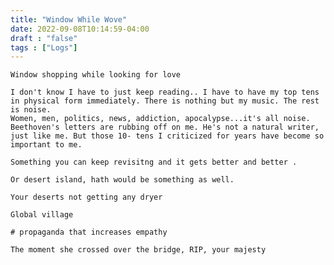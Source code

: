 ```yaml
---
title: "Window While Wove"
date: 2022-09-08T10:14:59-04:00
draft : "false"
tags : ["Logs"]
---
```


<!--more-->


```
Window shopping while looking for love

I don't know I have to just keep reading.. I have to have my top tens in physical form immediately. There is nothing but my music. The rest is noise.
Women, men, politics, news, addiction, apocalypse...it's all noise. Beethoven's letters are rubbing off on me. He's not a natural writer, just like me. But those 10- tens I criticized for years have become so important to me.

Something you can keep revisitng and it gets better and better .

Or desert island, hath would be something as well.

Your deserts not getting any dryer

Global village

# propaganda that increases empathy

The moment she crossed over the bridge, RIP, your majesty



```

<!--

| Dailies        | Questions           | Answers  |
| ------------- |:-------------:| -----:|
| Read()      | *What did you read?* | X |
| Write()      | *What did you write?*      |   X |
| Create() | *What did you make?*      |    X |
| Exercise() | *Dance workout (or otherwise?)*      |    X |
| Audio() | *You recorded what:*      |    X |
| Video() | *You filmed what:*      |    X |
| Finish() | *You bounced what track:*      |    X |
| Live() | *You sang what live:*      |    X |
| Finish2() | *You made what visuals*      |    X |
| Phone() | *You called who:*      |    X |
| Share() | *Uploaded what to archive:*      |    X |
| PBD() | *You did what for PBD?*      |    X |
| Web() | *You did what to POLIW.AT?*      |    X |
| Love&Legacy() | *You did what for friends/fam?*      |    X |
| God() | *You're grateful for what?*      |    X |
<sub>v1.0</sub>

 -->

